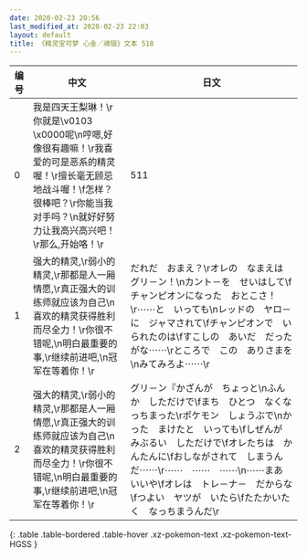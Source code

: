 ```yaml
---
date: 2020-02-23 20:56
last_modified_at: 2020-02-23 22:03
layout: default
title: 《精灵宝可梦 心金／魂银》文本 518
---
```

| 编号 | 中文 | 日文 |
| ---- | ---- | ---- |
| 0 | 我是四天王梨琳！\r你就是\v0103　\x0000呢\n哼嗯,好像很有趣嘛！\r我喜爱的可是恶系的精灵喔！\r擅长毫无顾忌地战斗喔！\f怎样？很棒吧？\r你能当我对手吗？\n就好好努力让我高兴高兴吧！\r那么,开始咯！\r | 511 |
| 1 | 强大的精灵,\r弱小的精灵,\r那都是人一厢情愿,\r真正强大的训练师就应该为自己\n喜欢的精灵获得胜利而尽全力！\r你很不错呢,\n明白最重要的事,\r继续前进吧,\n冠军在等着你！\r | だれだ　おまえ？\rオレの　なまえは　グリ－ン！\nカント－を　せいはして\fチャンピオンになった　おとこさ！\r⋯⋯と　いっても\nレッドの　ヤロ－に　ジャマされて\fチャンピオンで　いられたのは\fすこしの　あいだ　だったがな⋯⋯\rところで　この　ありさまを\nみてみろよ⋯⋯\r |
| 2 | 强大的精灵,\r弱小的精灵,\r那都是人一厢情愿,\r真正强大的训练师就应该为自己\n喜欢的精灵获得胜利而尽全力！\r你很不错呢,\n明白最重要的事,\r继续前进吧,\n冠军在等着你！\r | グリ－ン『かざんが　ちょっと\nふんか　しただけで\fまち　ひとつ　なくなっちまった\rポケモン　しょうぶで\nかった　まけたと　いっても\fしぜんが　みぶるい　しただけで\fオレたちは　かんたんに\fおしながされて　しまうんだ⋯⋯\r⋯⋯　⋯⋯　⋯⋯\n⋯⋯まあ　いいや\fオレは　トレ－ナ－　だからな\fつよい　ヤツが　いたら\fたたかいたく　なっちまうんだ\r |
{: .table .table-bordered .table-hover .xz-pokemon-text .xz-pokemon-text-HGSS }